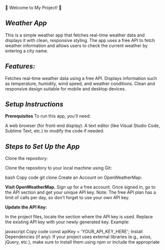 🚀 Welcome to My Project! 🚀

## ***Weather App***
This is a simple weather app that fetches real-time weather data and displays it with clean, responsive styling. The app uses a free API to fetch weather information and allows users to check the current weather by entering a city name.

## ***Features:***
Fetches real-time weather data using a free API.
Displays information such as temperature, humidity, wind speed, and weather conditions.
Clean and responsive design suitable for mobile and desktop devices.

## ***Setup Instructions***
**Prerequisites**
To run this app, you'll need:

A web browser (for front-end display).
A text editor (like Visual Studio Code, Sublime Text, etc.) to modify the code if needed.


## ***Steps to Set Up the App***
Clone the repository:

Clone the repository to your local machine using Git:

bash
Copy code
git clone <repository-url>
Create an Account on OpenWeatherMap:

**Visit OpenWeatherMap.**
Sign up for a free account.
Once signed in, go to the API section and get your unique API key.
Note: The free API plan has a limit of calls per day, so don't forget to use your own API key.

**Update the API Key:**

In the project files, locate the section where the API key is used.
Replace the existing API key with your newly generated key.
Example:

javascript
Copy code
const apiKey = 'YOUR_API_KEY_HERE';
Install Dependencies (if any): If your project uses external libraries (e.g., axios, jQuery, etc.), make sure to install them using npm or include the appropriate <script> tags.

bash
Copy code
npm install
Or you can simply include the required scripts directly in your HTML file.

Run the App:

Open the project folder in your code editor.
Open the index.html file in your browser to see the app in action.
Alternatively, you can use any local development server to run the app.

## ***Usage Instructions***
Enter a city name in the input field and click on the "Get Weather" button.
The app will display the current weather conditions including temperature, humidity, wind speed, and weather description.


## ***Customization***
You can customize the look and feel of the app by modifying the styles.css file. The app's layout is designed to be responsive, so it should work well on both mobile and desktop screens.

## ***Notes***
The free API plan from OpenWeatherMap has a limit on the number of requests you can make per day, so don't forget to create your own API key if you run out of calls.
You are free to use other free weather APIs if you prefer.


## ***License***
This project is licensed under the Apache 2.0 License - see the LICENSE file for details.
